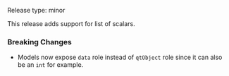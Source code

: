 Release type: minor

This release adds support for list of scalars.

### Breaking Changes

- Models now expose `data` role instead of `qtObject` role since
it can also be an `int` for example.
